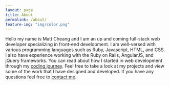 ```yaml
---
layout: page
title: About
permalink: /about/
feature-img: "img/color.png"
---
```


Hello my name is Matt Cheang and I am an up and coming full-stack web developer specializing in front-end development. I am well-versed with various programming languages such as Ruby, Javascript, HTML, and CSS. I also have experience working with the Ruby on Rails, AngularJS, and jQuery frameworks. You can read about how I started in web development through my [coding journey](/codingjourney). Feel free to take a look at my projects and view some of the work that I have designed and developed. If you have any questions feel free to [contact me](/contact/).
